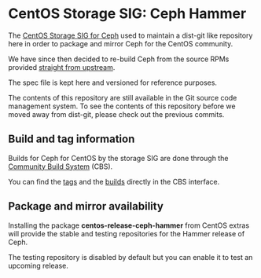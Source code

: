 CentOS Storage SIG: Ceph Hammer
===============================
The [CentOS Storage SIG for Ceph](https://wiki.centos.org/SpecialInterestGroup/Storage/)
used to maintain a dist-git like repository here in order to package and mirror
Ceph for the CentOS community.

We have since then decided to re-build Ceph from the source RPMs provided
[straight from upstream](http://download.ceph.com/rpm-hammer/el7/SRPMS/).

The spec file is kept here and versioned for reference purposes.

The contents of this repository are still available in the Git source code
management system.  To see the contents of this repository before we moved
away from dist-git, please check out the previous commits.

Build and tag information
-------------------------
Builds for Ceph for CentOS by the storage SIG are done through the
[Community Build System](https://wiki.centos.org/HowTos/CommunityBuildSystem) (CBS).

You can find the [tags](https://cbs.centos.org/koji/search?match=glob&type=tag&terms=storage7-ceph-hammer*)
and the [builds](https://cbs.centos.org/koji/packageinfo?packageID=534)
directly in the CBS interface.

Package and mirror availability
-------------------------------
Installing the package **centos-release-ceph-hammer** from CentOS extras will
provide the stable and testing repositories for the Hammer release of Ceph.

The testing repository is disabled by default but you can enable it to test an
upcoming release.
